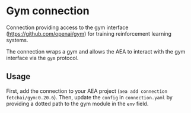 # Gym connection

Connection providing access to the gym interface (<https://github.com/openai/gym>) for training reinforcement learning systems.

The connection wraps a gym and allows the AEA to interact with the gym interface via the `gym` protocol.

## Usage

First, add the connection to your AEA project (`aea add connection fetchai/gym:0.20.6`). Then, update the `config` in `connection.yaml` by providing a dotted path to the gym module in the `env` field.

